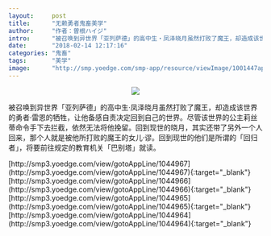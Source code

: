 ```yaml
---
layout:     post
title:      "无赖勇者鬼畜美学"
author:     "作者：曽根ハイジ"
intro:      "被召唤到异世界「亚列萨德」的高中生‧凤泽晓月虽然打败了魔王，却造成该世界的勇者‧雷恩的牺牲，让他备感自责决定回到自己的世界。尽管该世界的公主莉丝蒂命令手下去拦截，依然无法将他挽留。回到现世的晓月，其实还带了另外一个人回来，那个人就是被他所打败的魔王的女儿‧谬。回到现世的他们是所谓的「回归者」，将要前往规定的教育机关「巴别塔」就读。"
date:       "2018-02-14 12:17:16"
categories: "鬼畜"
tags:       "美学"
image:      "http://smp.yoedge.com/smp-app/resource/viewImage/1001447appline.png"
---
```

<div style="text-align: center">
<p><img src="http://smp.yoedge.com/smp-app/resource/viewImage/1001447appline.png"/></p>
</div>
<p class="post-meta">
<span>被召唤到异世界「亚列萨德」的高中生‧凤泽晓月虽然打败了魔王，却造成该世界的勇者‧雷恩的牺牲，让他备感自责决定回到自己的世界。尽管该世界的公主莉丝蒂命令手下去拦截，依然无法将他挽留。回到现世的晓月，其实还带了另外一个人回来，那个人就是被他所打败的魔王的女儿‧谬。回到现世的他们是所谓的「回归者」，将要前往规定的教育机关「巴别塔」就读。</span>
</p>
[http://smp3.yoedge.com/view/gotoAppLine/1044967](http://smp3.yoedge.com/view/gotoAppLine/1044967){:target="_blank"}
[http://smp3.yoedge.com/view/gotoAppLine/1044966](http://smp3.yoedge.com/view/gotoAppLine/1044966){:target="_blank"}
[http://smp3.yoedge.com/view/gotoAppLine/1044965](http://smp3.yoedge.com/view/gotoAppLine/1044965){:target="_blank"}
[http://smp3.yoedge.com/view/gotoAppLine/1044964](http://smp3.yoedge.com/view/gotoAppLine/1044964){:target="_blank"}


